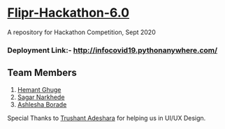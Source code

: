 # [Flipr-Hackathon-6.0](https://flipr.ai/hackathon/)
A repository for Hackathon Competition, Sept 2020

### Deployment Link:- http://infocovid19.pythonanywhere.com/

## Team Members
1) [Hemant Ghuge](https://www.linkedin.com/in/hemantghuge/)
2) [Sagar Narkhede](https://www.linkedin.com/in/sagar-narkhede-5bb944195/)
3) [Ashlesha Borade](https://www.linkedin.com/in/ashlesha-borade-719434162/)

Special Thanks to [Trushant Adeshara](https://www.linkedin.com/in/trushant-adeshara-34b109174/) for helping us in UI/UX Design.
